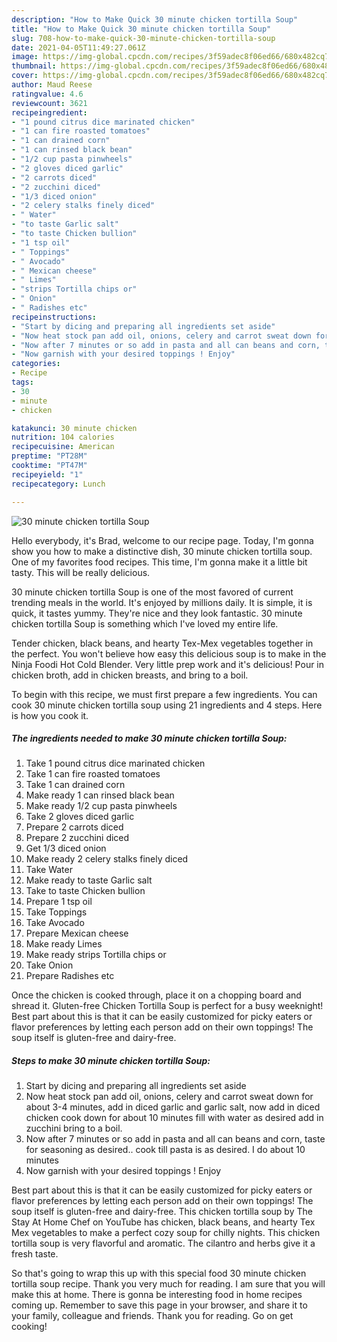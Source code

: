 ```yaml
---
description: "How to Make Quick 30 minute chicken tortilla Soup"
title: "How to Make Quick 30 minute chicken tortilla Soup"
slug: 708-how-to-make-quick-30-minute-chicken-tortilla-soup
date: 2021-04-05T11:49:27.061Z
image: https://img-global.cpcdn.com/recipes/3f59adec8f06ed66/680x482cq70/30-minute-chicken-tortilla-soup-recipe-main-photo.jpg
thumbnail: https://img-global.cpcdn.com/recipes/3f59adec8f06ed66/680x482cq70/30-minute-chicken-tortilla-soup-recipe-main-photo.jpg
cover: https://img-global.cpcdn.com/recipes/3f59adec8f06ed66/680x482cq70/30-minute-chicken-tortilla-soup-recipe-main-photo.jpg
author: Maud Reese
ratingvalue: 4.6
reviewcount: 3621
recipeingredient:
- "1 pound citrus dice marinated chicken"
- "1 can fire roasted tomatoes"
- "1 can drained corn"
- "1 can rinsed black bean"
- "1/2 cup pasta pinwheels"
- "2 gloves diced garlic"
- "2 carrots diced"
- "2 zucchini diced"
- "1/3 diced onion"
- "2 celery stalks finely diced"
- " Water"
- "to taste Garlic salt"
- "to taste Chicken bullion"
- "1 tsp oil"
- " Toppings"
- " Avocado"
- " Mexican cheese"
- " Limes"
- "strips Tortilla chips or"
- " Onion"
- " Radishes etc"
recipeinstructions:
- "Start by dicing and preparing all ingredients set aside"
- "Now heat stock pan add oil, onions, celery and carrot sweat down for about 3-4 minutes, add in diced garlic and garlic salt, now add in diced chicken cook down for about 10 minutes fill with water as desired add in zucchini bring to a boil."
- "Now after 7 minutes or so add in pasta and all can beans and corn, taste for seasoning as desired.. cook till pasta is as desired. I do about 10 minutes"
- "Now garnish with your desired toppings ! Enjoy"
categories:
- Recipe
tags:
- 30
- minute
- chicken

katakunci: 30 minute chicken 
nutrition: 104 calories
recipecuisine: American
preptime: "PT28M"
cooktime: "PT47M"
recipeyield: "1"
recipecategory: Lunch

---
```



![30 minute chicken tortilla Soup](https://img-global.cpcdn.com/recipes/3f59adec8f06ed66/680x482cq70/30-minute-chicken-tortilla-soup-recipe-main-photo.jpg)

Hello everybody, it's Brad, welcome to our recipe page. Today, I'm gonna show you how to make a distinctive dish, 30 minute chicken tortilla soup. One of my favorites food recipes. This time, I'm gonna make it a little bit tasty. This will be really delicious.

30 minute chicken tortilla Soup is one of the most favored of current trending meals in the world. It's enjoyed by millions daily. It is simple, it is quick, it tastes yummy. They're nice and they look fantastic. 30 minute chicken tortilla Soup is something which I've loved my entire life.

Tender chicken, black beans, and hearty Tex-Mex vegetables together in the perfect. You won&#39;t believe how easy this delicious soup is to make in the Ninja Foodi Hot Cold Blender. Very little prep work and it&#39;s delicious! Pour in chicken broth, add in chicken breasts, and bring to a boil.


To begin with this recipe, we must first prepare a few ingredients. You can cook 30 minute chicken tortilla soup using 21 ingredients and 4 steps. Here is how you cook it.

<!--inarticleads1-->

##### The ingredients needed to make 30 minute chicken tortilla Soup:

1. Take 1 pound citrus dice marinated chicken
1. Take 1 can fire roasted tomatoes
1. Take 1 can drained corn
1. Make ready 1 can rinsed black bean
1. Make ready 1/2 cup pasta pinwheels
1. Take 2 gloves diced garlic
1. Prepare 2 carrots diced
1. Prepare 2 zucchini diced
1. Get 1/3 diced onion
1. Make ready 2 celery stalks finely diced
1. Take  Water
1. Make ready to taste Garlic salt
1. Take to taste Chicken bullion
1. Prepare 1 tsp oil
1. Take  Toppings
1. Take  Avocado
1. Prepare  Mexican cheese
1. Make ready  Limes
1. Make ready strips Tortilla chips or
1. Take  Onion
1. Prepare  Radishes etc


Once the chicken is cooked through, place it on a chopping board and shread it. Gluten-free Chicken Tortilla Soup is perfect for a busy weeknight! Best part about this is that it can be easily customized for picky eaters or flavor preferences by letting each person add on their own toppings! The soup itself is gluten-free and dairy-free. 

<!--inarticleads2-->

##### Steps to make 30 minute chicken tortilla Soup:

1. Start by dicing and preparing all ingredients set aside
1. Now heat stock pan add oil, onions, celery and carrot sweat down for about 3-4 minutes, add in diced garlic and garlic salt, now add in diced chicken cook down for about 10 minutes fill with water as desired add in zucchini bring to a boil.
1. Now after 7 minutes or so add in pasta and all can beans and corn, taste for seasoning as desired.. cook till pasta is as desired. I do about 10 minutes
1. Now garnish with your desired toppings ! Enjoy


Best part about this is that it can be easily customized for picky eaters or flavor preferences by letting each person add on their own toppings! The soup itself is gluten-free and dairy-free. This chicken tortilla soup by The Stay At Home Chef on YouTube has chicken, black beans, and hearty Tex Mex vegetables to make a perfect cozy soup for chilly nights. This chicken tortilla soup is very flavorful and aromatic. The cilantro and herbs give it a fresh taste. 

So that's going to wrap this up with this special food 30 minute chicken tortilla soup recipe. Thank you very much for reading. I am sure that you will make this at home. There is gonna be interesting food in home recipes coming up. Remember to save this page in your browser, and share it to your family, colleague and friends. Thank you for reading. Go on get cooking!
